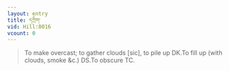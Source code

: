 ```yaml
---
layout: entry
title: དཀྲིག་
vid: Hill:0016
vcount: 0
---
```

> To make overcast; to gather clouds [sic], to pile up DK\.To fill up (with clouds, smoke &c\.) DS\.To obscure TC\.


